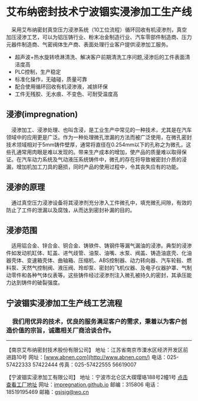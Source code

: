 # 艾布纳密封技术宁波锢实浸渗加工生产线

 采用艾布纳密封真空压力浸渗系统（10工位流程）循环回收有机浸渗剂，真空加压浸渗工艺，可以为铝压铸行业、粉末冶金制造行业、汽车零部件制造商、压力元器件制造商、气密阀体生产商、表面处理行业客户提供浸渗加工服务。

- 超声波+热水旋转喷淋清洗、解决客户前期清洗工序问题,浸渗后的工件表面清洁度高
- PLC控制，生产稳定
- 标准化操作，无磕碰，质量可靠
- 配合使用循环回收有机浸渗液，减排环保
- 工件无残胶、无水痕、不变色、可耐受温度高

## **浸渗(impregnation)** 

 浸渗加工、浸渗处理、也叫含浸，是工业生产中常见的一种技术，尤其是在汽车领域中的应用更是广泛。作为一种处理微孔泄漏的方法而被广泛使用，在微孔密封技术领域相对于5mm铸件壁厚，通常将直径在0.254mm以下的孔称之为微孔，这些孔通常用肉眼是难以发现的。带来生产成本的增加，使产品的质量难以取得保证。在汽车动力系统及气动液压系统铸件中，微孔的存在将导致被密封介质的浸漏，增加机加工刀具的磨损，同时产品的使用过程中，令其丧失应有的功能。

## **浸渗的原理** 

 通过真空压力浸渗设备将其浸渗剂充分渗入工件微孔中，填充微孔间隙，有效的防止了工件的泄漏以及腐蚀，从而达到密封补漏的目的。

## **浸渗范围** 

 适用铝合金、锌合金、铜合金、铸铁件、铸钢件等漏气漏油的浸渗。典型的浸渗件如发动机缸体、缸盖、进气歧管、油泵、油嘴、水泵、阀盖、铸造油底壳、化油器壳体、变速箱壳体、曲轴箱、压缩机、ABS控制器、动力转向器、汽车轮毂、燃料泵、天然气控制阀、液压阀、玲却泵、密封的飞机仪器、及电子仪器护罩、气制动零件和各种气体仪表等。这些铸件经过浸渗剂注入微孔被持久的密封，其承压能力达到铸件的破裂强度。

## **宁波锢实浸渗加工生产线工艺流程** 



###  我们用优异的技术，优良的服务满足客户的需求，秉着以为客户创造价值的宗旨，诚邀相关厂商洽谈合作。 

------

【南京艾布纳密封技术股份有限公司】
地址：江苏省南京市溧水区经济开发区前进路10号
网址：[www.abnen.com](http://www.abnen.com/)
电话：025-57422333 57422444
传真：025-57422555 56619007

【宁波锢实浸渗加工有限公司】
地址：宁波市北仑区大碶璎珞188号2幢1号 [点击查看工厂地址](https://ditu.amap.com/place/B0FFJYHCRA)
网址：[impregnation.github.io](https://impregnation.github.io/)
邮编：315806
电话：18519195469
邮箱：[gsjsjg@wo.cn](mailto:gsjsjg@wo.cn)

